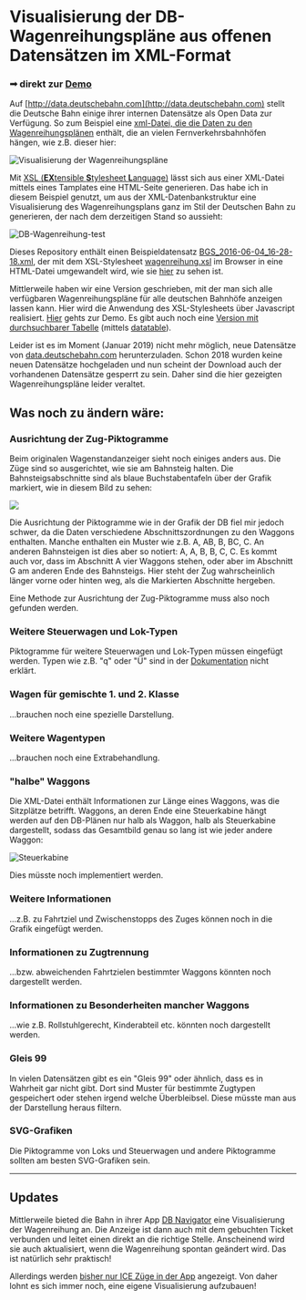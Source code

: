 # Visualisierung der DB-Wagenreihungspläne aus offenen Datensätzen im XML-Format

### ➟ direkt zur [Demo](http://n-dim.de/DB-Wagenreihungsplan-XML-to-HTML/Wagenreihung_datatable.html)

Auf [http://data.deutschebahn.com](http://data.deutschebahn.com) stellt die Deutsche Bahn einige ihrer internen Datensätze als Open Data zur Verfügung. So zum Beispiel eine [xml-Datei, die die Daten zu den Wagenreihungsplänen](http://data.deutschebahn.com/dataset/data-wagenreihungsplan-soll-daten) enthält, die an vielen Fernverkehrsbahnhöfen hängen, wie z.B. dieser hier:

![Visualisierung der Wagenreihungspläne](pic01.PNG)

Mit [XSL (**EX**tensible **S**tylesheet **L**anguage)](http://www.w3schools.com/xsl/default.asp) lässt sich aus einer
XML-Datei mittels eines Tamplates eine HTML-Seite generieren. Das habe ich in diesem Beispiel genutzt, um aus der XML-Datenbankstruktur eine Visualisierung des Wagenreihungsplans ganz im Stil der Deutschen Bahn zu generieren, der nach dem derzeitigen Stand so aussieht:

![DB-Wagenreihung-test](DB-Wagenreihung-test.png)

Dieses Repository enthält einen Beispieldatensatz [BGS_2016-06-04_16-28-18.xml](https://github.com/nFrechen/DB-Wagenreihungsplan-XML-to-HTML/blob/master/BGS_2016-06-04_16-28-18.xml), der mit dem XSL-Stylesheet [wagenreihung.xsl](https://github.com/nFrechen/DB-Wagenreihungsplan-XML-to-HTML/blob/master/wagenreihung.xsl) im Browser in eine HTML-Datei umgewandelt wird, wie sie  [hier](http://n-dim.de/DB-Wagenreihungsplan-XML-to-HTML/BGS_2016-06-04_16-28-18.xml) zu sehen ist.

Mittlerweile haben wir eine Version geschrieben, mit der man sich alle verfügbaren Wagenreihungspläne für alle deutschen Bahnhöfe anzeigen lassen kann. Hier wird die Anwendung des XSL-Stylesheets über Javascript realisiert. [Hier](http://n-dim.de/DB-Wagenreihungsplan-XML-to-HTML/Wagenreihung.html) gehts zur Demo. Es gibt auch noch eine [Version mit durchsuchbarer Tabelle](http://n-dim.de/DB-Wagenreihungsplan-XML-to-HTML/Wagenreihung_datatable.html) (mittels [datatable](https://datatables.net/)).

Leider ist es im Moment (Januar 2019) nicht mehr möglich, neue Datensätze von [data.deutschebahn.com](http://data.deutschebahn.com) herunterzuladen. Schon 2018 wurden keine neuen Datensätze hochgeladen und nun scheint der Download auch der vorhandenen Datensätze gesperrt zu sein. Daher sind die hier gezeigten Wagenreihungspläne leider veraltet.

## Was noch zu ändern wäre:

### Ausrichtung der Zug-Piktogramme

Beim originalen Wagenstandanzeiger sieht noch einiges anders aus. Die Züge sind so ausgerichtet, wie sie am Bahnsteig halten. Die Bahnsteigsabschnitte sind als blaue Buchstabentafeln über der Grafik markiert, wie in diesem Bild zu sehen:

![](WagenstandanzeigerBuchstaben.jpg)

Die Ausrichtung der Piktogramme wie in der Grafik der DB fiel mir jedoch schwer, da die Daten verschiedene Abschnittszordnungen zu den Waggons enthalten. Manche enthalten ein Muster wie z.B. A, AB, B, BC, C. An anderen Bahnsteigen ist dies aber so notiert: A, A, B, B, C, C. Es kommt auch vor, dass im Abschnitt A vier Waggons stehen, oder aber im Abschnitt G am anderen Ende des Bahnsteigs. Hier steht der Zug wahrscheinlich länger vorne oder hinten weg, als die Markierten Abschnitte hergeben.

Eine Methode zur Ausrichtung der Zug-Piktogramme muss also noch gefunden werden.

### Weitere Steuerwagen und Lok-Typen

Piktogramme für weitere Steuerwagen und Lok-Typen müssen eingefügt werden. Typen wie z.B. "q" oder "Ü" sind in der [Dokumentation](http://download-data.deutschebahn.com/static/datasets/wagenstand/Datenbeschreibung_Wagenstandssolldaten.pdf) nicht erklärt.

### Wagen für gemischte 1. und 2. Klasse 
...brauchen noch eine spezielle Darstellung.

### Weitere Wagentypen
...brauchen noch eine Extrabehandlung.

### "halbe" Waggons
Die XML-Datei enthält Informationen zur Länge eines Waggons, was die Sitzplätze betrifft. Waggons, an deren Ende eine Steuerkabine  hängt werden auf den DB-Plänen nur halb als Waggon, halb als Steuerkabine dargestellt, sodass das Gesamtbild genau so lang ist wie jeder andere Waggon:

![Steuerkabine](Steuerkabine.png)

Dies müsste noch implementiert werden.

### Weitere Informationen
...z.B. zu Fahrtziel und Zwischenstopps des Zuges können noch in die Grafik eingefügt werden.

### Informationen zu Zugtrennung
...bzw. abweichenden Fahrtzielen bestimmter Waggons könnten noch dargestellt werden.

### Informationen zu Besonderheiten mancher Waggons
...wie z.B. Rollstuhlgerecht, Kinderabteil etc. könnten noch dargestellt werden.

### Gleis 99
In vielen Datensätzen gibt es ein "Gleis 99" oder ähnlich, dass es in Wahrheit gar nicht gibt. Dort sind Muster für bestimmte Zugtypen gespeichert oder stehen irgend welche Überbleibsel. Diese müsste man aus der Darstellung heraus filtern.

### SVG-Grafiken
Die Piktogramme von Loks und Steuerwagen und andere Piktogramme sollten am besten SVG-Grafiken sein.

----------------

## Updates
Mittlerweile bieted die Bahn in ihrer App
[DB Navigator](https://www.bahn.de/p/view/service/buchung/wagenreihung.shtml) eine Visualisierung der Wagenreihung an. Die Anzeige ist dann auch mit dem gebuchten Ticket verbunden und leitet einen direkt an die richtige Stelle. Anscheinend wird sie auch aktualisiert, wenn die Wagenreihung spontan geändert wird. Das ist natürlich sehr praktisch!

Allerdings werden [bisher nur ICE Züge in der App](https://community.bahn.de/questions/1297179-wagenreihung) angezeigt. Von daher lohnt es sich immer noch, eine eigene Visualisierung aufzubauen!
